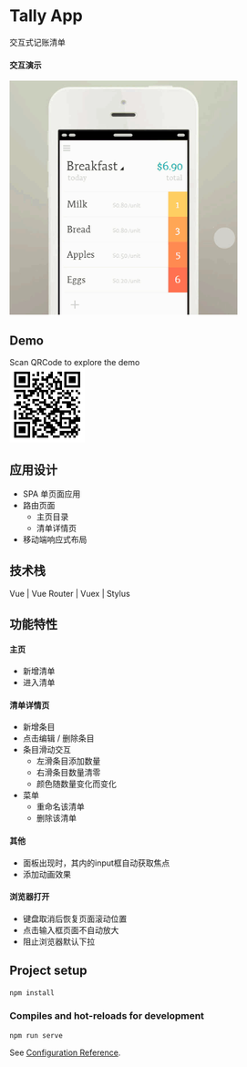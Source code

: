 # Tally App 
交互式记账清单
#### 交互演示

![proto](./prototype.gif)  
## Demo 
 Scan QRCode to explore the demo  
![Demo](./Demo.gif)  

## 应用设计
* SPA 单页面应用
* 路由页面
  * 主页目录
  * 清单详情页
* 移动端响应式布局

## 技术栈
Vue | Vue Router | Vuex | Stylus

## 功能特性
#### 主页<br>
* 新增清单
* 进入清单<br>
#### 清单详情页<br>
* 新增条目
* 点击编辑 / 删除条目
* 条目滑动交互
  * 左滑条目添加数量
  * 右滑条目数量清零
  * 颜色随数量变化而变化
* 菜单
  * 重命名该清单
  * 删除该清单
#### 其他
* 面板出现时，其内的input框自动获取焦点
* 添加动画效果

#### 浏览器打开  
* 键盘取消后恢复页面滚动位置 
* 点击输入框页面不自动放大
* 阻止浏览器默认下拉




## Project setup
```
npm install
```

### Compiles and hot-reloads for development
```
npm run serve
```

See [Configuration Reference](https://cli.vuejs.org/config/).
